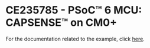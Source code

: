 # CE235785 - PSoC&trade; 6 MCU: CAPSENSE&trade; on CM0+

For the documentation related to the example, click  [here](../README.md).